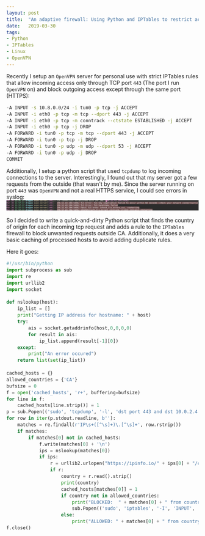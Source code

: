 ```yaml
---
layout: post
title:  "An adaptive firewall: Using Python and IPTables to restrict access to specific countries"
date:   2019-03-30
tags:
- Python
- IPTables
- Linux
- OpenVPN
---
```


Recently I setup an `OpenVPN` server for personal use with strict IPTables rules that allow incoming access only through TCP port `443` (The port I run `OpenVPN` on) and block outgoing access except through the same port (HTTPS):

```bash
-A INPUT -s 10.8.0.0/24 -i tun0 -p tcp -j ACCEPT
-A INPUT -i eth0 -p tcp -m tcp --dport 443 -j ACCEPT
-A INPUT -i eth0 -p tcp -m conntrack --ctstate ESTABLISHED -j ACCEPT
-A INPUT -i eth0 -p tcp -j DROP
-A FORWARD -i tun0 -p tcp -m tcp --dport 443 -j ACCEPT
-A FORWARD -i tun0 -p tcp -j DROP
-A FORWARD -i tun0 -p udp -m udp --dport 53 -j ACCEPT
-A FORWARD -i tun0 -p udp -j DROP
COMMIT
```

Additionally, I setup a python script that used `tcpdump` to log incoming connections to the server. Interestingly, I found out that my server got a few requests from the outside (that wasn't by me). Since the server running on port `443` was `OpenVPN` and not a real HTTPS service, I could see errors in syslog:
![Screenshot of syslog showing failure in HTTPS handshake](/images/tcp-443.png)

So I decided to write a quick-and-dirty Python script that finds the country of origin for each incoming tcp request and adds a rule to the `IPTables` firewall to block unwanted requests outside CA. Additionally, it does a very basic caching of processed hosts to avoid adding duplicate rules.

Here it goes:
```python
#!/usr/bin/python
import subprocess as sub
import re
import urllib2
import socket

def nslookup(host):
    ip_list = []
    print("Getting IP address for hostname: " + host)
    try:
        ais = socket.getaddrinfo(host,0,0,0,0)
        for result in ais:
            ip_list.append(result[-1][0])
    except:
        print("An error occured")
    return list(set(ip_list))

cached_hosts = {}
allowed_countries = {'CA'}
bufsize = 0
f = open('cached_hosts', 'r+', buffering=bufsize)
for line in f:
    cached_hosts[line.strip()] = 1
p = sub.Popen(('sudo', 'tcpdump', '-l', 'dst port 443 and dst 10.0.2.4'), stdout=sub.PIPE)
for row in iter(p.stdout.readline, b''):
    matches = re.findall(r'IP\s+([^\s]+)\.[^\s]+', row.rstrip())
    if matches: 
        if matches[0] not in cached_hosts:
            f.write(matches[0] + '\n')
            ips = nslookup(matches[0])
            if ips:
                r = urllib2.urlopen("https://ipinfo.io/" + ips[0] + "/country")    
                if r:
                    country = r.read().strip()
                    print(country)
                    cached_hosts[matches[0]] = 1
                    if country not in allowed_countries:
						print("BLOCKED:  " + matches[0] + " from country " + country)
						sub.Popen(('sudo', 'iptables', '-I', 'INPUT', '1', '-s', ips[0] , '-j', 'DROP'), stdout=sub.PIPE)
                    else:
	                    print("ALLOWED: " + matches[0] + " from country " + country)
f.close()
```